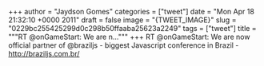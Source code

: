 
+++
author = "Jaydson Gomes"
categories = ["tweet"]
date = "Mon Apr 18 21:32:10 +0000 2011"
draft = false
image = "{TWEET_IMAGE}"
slug = "0229bc255425299d0c298b50ffaaba25623a2249"
tags = ["tweet"]
title = """RT @onGameStart: We are n..."""
+++
RT @onGameStart: We are now official partner of @braziljs - biggest Javascript conference in Brazil - http://braziljs.com.br/
